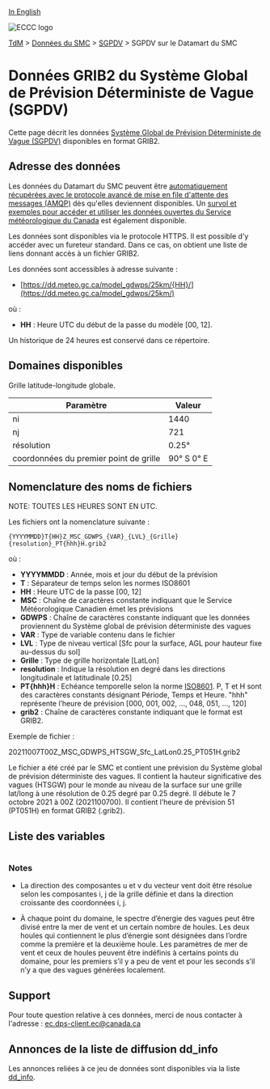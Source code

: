 [In English](readme_gdwps-datamart_en.md)

![ECCC logo](../../img_eccc-logo.png)

[TdM](../../readme_fr.md) > [Données du SMC](../readme_fr.md) > [SGPDV](readme_gdwps_fr.md) > SGPDV sur le Datamart du SMC

# Données GRIB2 du Système Global de Prévision Déterministe de Vague (SGPDV)

Cette page décrit les données [Système Global de Prévision Déterministe de Vague (SGPDV)](readme_gdwps_fr.md) disponibles en format GRIB2.

## Adresse des données 

Les données du Datamart du SMC peuvent être [automatiquement récupérées avec le protocole avancé de mise en file d'attente des messages (AMQP)](../../msc-datamart/amqp_fr.md) dès qu'elles deviennent disponibles. Un [survol et exemples pour accéder et utiliser les données ouvertes du Service météorologique du Canada](../../usage/readme_fr.md) est également disponible.

Les données sont disponibles via le protocole HTTPS. Il est possible d’y accéder avec un fureteur standard. Dans ce cas, on obtient une liste de liens donnant accès à un fichier GRIB2.

Les données sont accessibles à adresse suivante :

* [https://dd.meteo.gc.ca/model_gdwps/25km/{HH}/](https://dd.meteo.gc.ca/model_gdwps/25km/)

où :

* __HH__ : Heure UTC du début de la passe du modèle [00, 12].

Un historique de 24 heures est conservé dans ce répertoire.

## Domaines disponibles

Grille latitude-longitude globale.

| Paramètre | Valeur |
| ------ | ------ |
| ni | 1440 |
| nj | 721 | 
| résolution | 0.25° |
| coordonnées du premier point de grille | 90° S  0° E | 

## Nomenclature des noms de fichiers 

NOTE: TOUTES LES HEURES SONT EN UTC.

Les fichiers ont la nomenclature suivante :

`{YYYYMMDD}T{HH}Z_MSC_GDWPS_{VAR}_{LVL}_{Grille}{resolution}_PT{hhh}H.grib2`

où :

* __YYYYMMDD__ : Année, mois et jour du début de la prévision
* __T__ : Séparateur de temps selon les normes ISO8601
* __HH__ : Heure UTC de la passe [00, 12]
* __MSC__ : Chaîne de caractères constante indiquant que le Service Météorologique Canadien émet les prévisions
* __GDWPS__ : Chaîne de caractères constante indiquant que les données proviennent du Système global de prévision déterministe des vagues
* __VAR__ : Type de variable contenu dans le fichier
* __LVL__ : Type de niveau vertical [Sfc pour la surface, AGL pour hauteur fixe au-dessus du sol]
* __Grille__ : Type de grille horizontale [LatLon]
* __resolution__ : Indique la résolution en degré dans les directions longitudinale et latitudinale [0.25]
* __PT{hhh}H__ : Echéance temporelle selon la norme [ISO8601](https://en.wikipedia.org/wiki/ISO_8601). P, T et H sont des caractères constants désignant Période, Temps et Heure. "hhh" représente l’heure de prévision  [000, 001, 002, ..., 048, 051, ..., 120]
* __grib2__ : Chaîne de caractères constante indiquant que le format est GRIB2.

Exemple de fichier :

20211007T00Z_MSC_GDWPS_HTSGW_Sfc_LatLon0.25_PT051H.grib2

Le fichier a été créé par le SMC et contient une prévision du Système global de prévision déterministe des vagues. Il contient la hauteur significative des vagues (HTSGW) pour le monde au niveau de la surface sur une grille lat/long à une résolution de 0.25 degré par 0.25 degré. Il débute le 7 octobre 2021 à 00Z (2021100700). Il contient l’heure de prévision 51 (PT051H) en format GRIB2 (.grib2).

## Liste des variables

<table id="csv-table" class="display"></table>

<link href="https://cdn.jsdelivr.net/npm/simple-datatables@latest/dist/style.css" rel="stylesheet" type="text/css">
<script src="https://cdn.jsdelivr.net/npm/simple-datatables@latest"></script>
<script src="../../../js/variables_datatable.js" type="text/javascript"></script>
<script>
  loadTable("csv-table", "../../../assets/csv/GDWPS_Variables-List_fr.csv");
</script>

### Notes

* La direction des composantes u et v du vecteur vent doit être résolue selon les composantes i, j de la grille définie et dans la direction croissante des coordonnées i, j.

* À chaque point du domaine, le spectre d’énergie des vagues peut être divisé entre la mer de vent et un certain nombre de houles. Les deux houles qui contiennent le plus d’énergie sont désignées dans l’ordre comme la première et la deuxième houle. Les paramètres de mer de vent et ceux de houles peuvent être indéfinis à certains points du domaine, pour les premiers s’il y a peu de vent et pour les seconds s’il n’y a que des vagues générées localement.

## Support

Pour toute question relative à ces données, merci de nous contacter à l'adresse : [ec.dps-client.ec@canada.ca](mailto:ec.dps-client.ec@canada.ca)

## Annonces de la liste de diffusion dd_info 

Les annonces reliées à ce jeu de données sont disponibles via la liste [dd_info](https://comm.collab.science.gc.ca/mailman3/postorius/lists/dd_info/).




